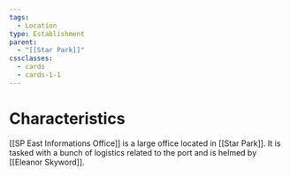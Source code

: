 ```yaml
---
tags:
  - Location
type: Establishment
parent:
  - "[[Star Park]]"
cssclasses:
  - cards
  - cards-1-1
---
```

# Characteristics
[[SP East Informations Office]] is a large office located in [[Star Park]]. It is tasked with a bunch of logistics related to the port and is helmed by [[Eleanor Skyword]].